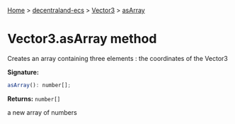 [Home](./index) &gt; [decentraland-ecs](./decentraland-ecs.md) &gt; [Vector3](./decentraland-ecs.vector3.md) &gt; [asArray](./decentraland-ecs.vector3.asarray.md)

# Vector3.asArray method

Creates an array containing three elements : the coordinates of the Vector3

**Signature:**
```javascript
asArray(): number[];
```
**Returns:** `number[]`

a new array of numbers
